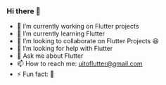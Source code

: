 ### Hi there 👋

- 🔭 I’m currently working on Flutter projects
- 🌱 I’m currently learning Flutter
- 👯 I’m looking to collaborate on Flutter Projects :satisfied:
- 🤔 I’m looking for help with Flutter
- 💬 Ask me about Flutter
- 📫 How to reach me: uitoflutter@gmail.com
- ⚡ Fun fact: 🤔
